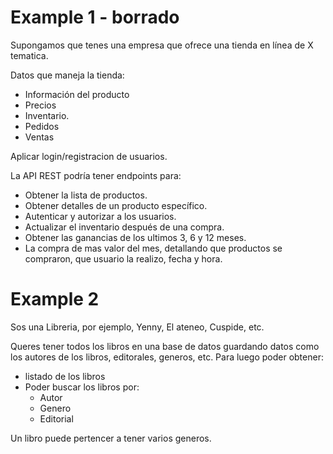 # Example 1 - borrado

Supongamos que tenes una empresa que ofrece una tienda en línea de X tematica. 

Datos que maneja la tienda: 
- Información del producto
- Precios
- Inventario.
- Pedidos
- Ventas

Aplicar login/registracion de usuarios.

La API REST podría tener endpoints para:

- Obtener la lista de productos.
- Obtener detalles de un producto específico.
- Autenticar y autorizar a los usuarios.
- Actualizar el inventario después de una compra.
- Obtener las ganancias de los ultimos 3, 6 y 12 meses.
- La compra de mas valor del mes, detallando que productos se compraron, que usuario la realizo, fecha y hora.


# Example 2

Sos una Libreria, por ejemplo, Yenny, El ateneo, Cuspide, etc.

Queres tener todos los libros en una base de datos guardando datos como los autores de los libros, editorales, generos, etc.
Para luego poder obtener: 
- listado de los libros
- Poder buscar los libros por:
    - Autor
    - Genero
    - Editorial

Un libro puede pertencer a tener varios generos.
